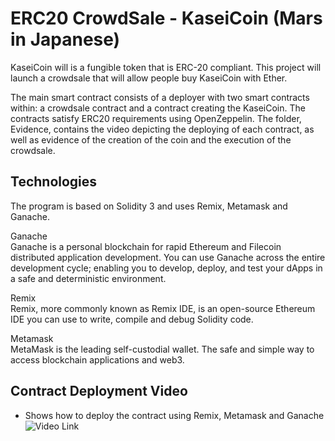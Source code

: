 # ERC20 CrowdSale - KaseiCoin (Mars in Japanese)

KaseiCoin will is a fungible token that is ERC-20 compliant. This project will launch a crowdsale that will allow people buy KaseiCoin with Ether.

The main smart contract consists of a deployer with two smart contracts within: a crowdsale contract and a contract creating the KaseiCoin.
The contracts satisfy ERC20 requirements using OpenZeppelin. The folder,  Evidence, contains the video depicting the deploying of each contract, as well as evidence of the creation of the coin and the execution of the crowdsale.


## Technologies

The program is based on Solidity 3 and uses Remix, Metamask and Ganache.

Ganache <br>
Ganache is a personal blockchain for rapid Ethereum and Filecoin distributed application development. You can use Ganache across the entire development cycle; enabling you to develop, deploy, and test your dApps in a safe and deterministic environment.

Remix <br>
Remix, more commonly known as Remix IDE, is an open-source Ethereum IDE you can use to write, compile and debug Solidity code.

Metamask <br>
MetaMask is the leading self-custodial wallet. The safe and simple way to access blockchain applications and web3.


## Contract Deployment Video

* Shows how to deploy the contract using Remix, Metamask and Ganache <br>
    <img title="Deployment Video" alt="Video Link" src="/evidence/ContractDeploymentsmall.mov"> <br>
